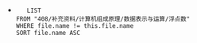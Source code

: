 *   
    ```dataview
	   LIST
	FROM "408/补充资料/计算机组成原理/数据表示与运算/浮点数"
	WHERE file.name != this.file.name
	SORT file.name ASC
    ```
